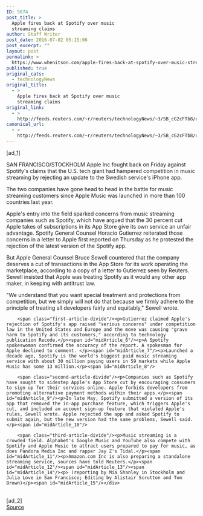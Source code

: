 ```yaml
---
ID: 5074
post_title: >
  Apple fires back at Spotify over music
  streaming claims
author: Staff Writer
post_date: 2016-07-02 05:15:06
post_excerpt: ""
layout: post
permalink: >
  https://www.whenitson.com/apple-fires-back-at-spotify-over-music-streaming-claims/
published: true
original_cats:
  - technologyNews
original_title:
  - >
    Apple fires back at Spotify over music
    streaming claims
original_link:
  - >
    http://feeds.reuters.com/~r/reuters/technologyNews/~3/SB_cG2cFTb8/us-spotify-apple-idUSKCN0ZH552
canonical_url:
  - >
    http://feeds.reuters.com/~r/reuters/technologyNews/~3/SB_cG2cFTb8/us-spotify-apple-idUSKCN0ZH552
---
```

 [ad_1]
<br><div id="articleText">
<span id="midArticle_start"/>

<span id="midArticle_0"/><span class="focusParagraph" readability="4"><p><span class="articleLocation">SAN FRANCISCO/STOCKHOLM</span> Apple Inc fought back on Friday against Spotify's claims that the U.S. tech giant had hampered competition in music streaming by rejecting an update to the Swedish service's iPhone app.</p></span><span id="midArticle_1"/><p>The two companies have gone head to head in the battle for music streaming customers since Apple Music was launched in more than 100 countries last year.</p><span id="midArticle_2"/><p>Apple's entry into the field sparked concerns from music streaming companies such as Spotify, which have argued that the 30 percent cut Apple takes of subscriptions in its App Store give its own service an unfair advantage. Spotify General Counsel Horacio Gutierrez reiterated those concerns in a letter to Apple first reported on Thursday as he protested the rejection of the latest version of the Spotify app.</p><span id="midArticle_3"/><p>But Apple General Counsel Bruce Sewell countered that the company deserves a cut of transactions in the App Store for its work operating the marketplace, according to a copy of a letter to Gutierrez seen by Reuters. Sewell insisted that Apple was treating Spotify as it would any other app maker, in keeping with antitrust law.</p><span id="midArticle_4"/><p>"We understand that you want special treatment and protections from competition, but we simply will not do that because we firmly adhere to the principle of treating all developers fairly and equitably," Sewell wrote.   </p><span id="midArticle_5"/>
        
        <span class="first-article-divide"/><p>Gutierrez claimed Apple's rejection of Spotify's app raised "serious concerns" under competition law in the United States and Europe and the move was causing "grave harm to Spotify and its customers," according to technology publication Recode.</p><span id="midArticle_6"/><p>A Spotify spokeswoman confirmed the accuracy of the report. A spokesman for Apple declined to comment. </p><span id="midArticle_7"/><p>Launched a decade ago, Spotify is the world's biggest paid music streaming service with about 30 million paying users in 59 markets while Apple Music has some 13 million.</p><span id="midArticle_8"/>
        
        <span class="second-article-divide"/><p>Companies such as Spotify have sought to sidestep Apple's App Store cut by encouraging consumers to sign up for their services online. Apple forbids developers from promoting alternative payment methods within their apps.</p><span id="midArticle_9"/><p>In late May, Spotify submitted a version of its app that removed the in-app purchase feature, which triggers Apple's cut, and included an account sign-up feature that violated Apple's rules, Sewell wrote. Apple rejected the app and asked Spotify to submit again, but the new version had the same problems, Sewell said.  </p><span id="midArticle_10"/>
        
        <span class="third-article-divide"/><p>Music streaming is a crowded field. Alphabet's Google Music and YouTube also compete with Spotify and Apple Music to attract users prepared to pay for music, as does Pandora Media Inc and rapper Jay Z's Tidal.</p><span id="midArticle_11"/><p>Amazon.com Inc is also preparing a standalone streaming service, sources have told Reuters.</p><span id="midArticle_12"/><span id="midArticle_13"/><span id="midArticle_14"/><p> (reporting by Mia Shanley in Stockholm and Julia Love in San Francisco; Editing by Alistair Scrutton and Tom Brown)</p><span id="midArticle_15"/></div>
<br>[ad_2]
<br><a href="http://feeds.reuters.com/~r/reuters/technologyNews/~3/SB_cG2cFTb8/us-spotify-apple-idUSKCN0ZH552">Source </a>